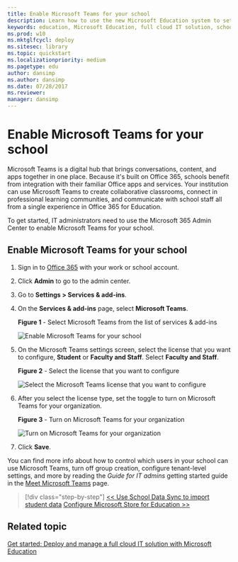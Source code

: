 ```yaml
---
title: Enable Microsoft Teams for your school
description: Learn how to use the new Microsoft Education system to set up a cloud infrastructure for your school, acquire devices and apps, and configure and deploy policies to your Windows 10 devices.
keywords: education, Microsoft Education, full cloud IT solution, school, deploy, setup, manage, Windows 10, Intune for Education, Office 365 for Education, School Data Sync, Microsoft Teams, Microsoft Store for Education, Azure AD, Set up School PCs
ms.prod: w10
ms.mktglfcycl: deploy
ms.sitesec: library
ms.topic: quickstart
ms.localizationpriority: medium
ms.pagetype: edu
author: dansimp
ms.author: dansimp
ms.date: 07/28/2017
ms.reviewer: 
manager: dansimp
---
```


# Enable Microsoft Teams for your school

Microsoft Teams is a digital hub that brings conversations, content, and apps together in one place. Because it's built on Office 365, schools benefit from integration with their familiar Office apps and services. Your institution can use Microsoft Teams to create collaborative classrooms, connect in professional learning communities, and communicate with school staff all from a single experience in Office 365 for Education. 

To get started, IT administrators need to use the Microsoft 365 Admin Center to enable Microsoft Teams for your school. 

## Enable Microsoft Teams for your school

1. Sign in to <a href="https://portal.office.com" target="_blank">Office 365</a> with your work or school account.
2. Click **Admin** to go to the admin center.
3. Go to **Settings > Services & add-ins**.
4. On the **Services & add-ins** page, select **Microsoft Teams**.

   **Figure 1** - Select Microsoft Teams from the list of services & add-ins

   ![Enable Microsoft Teams for your school](images/o365_settings_services_msteams.png)

5. On the Microsoft Teams settings screen, select the license that you want to configure, **Student** or **Faculty and Staff**. Select **Faculty and Staff**.

   **Figure 2** - Select the license that you want to configure

   ![Select the Microsoft Teams license that you want to configure](images/o365_msteams_settings.png)

6. After you select the license type, set the toggle to turn on Microsoft Teams for your organization.

   **Figure 3** - Turn on Microsoft Teams for your organization

   ![Turn on Microsoft Teams for your organization](images/o365_msteams_turnon.png)

7. Click **Save**.

You can find more info about how to control which users in your school can use Microsoft Teams, turn off group creation, configure tenant-level settings, and more by reading the *Guide for IT admins* getting started guide in the <a href="https://aka.ms/MeetTeamsEdu" target="_blank">Meet Microsoft Teams</a> page.


> [!div class="step-by-step"]
> [<< Use School Data Sync to import student data](use-school-data-sync.md)
> [Configure Microsoft Store for Education >>](configure-microsoft-store-for-education.md)


## Related topic
[Get started: Deploy and manage a full cloud IT solution with Microsoft Education](get-started-with-microsoft-education.md)

